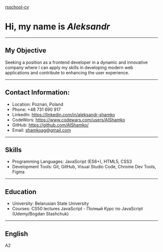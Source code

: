 [rsschool-cv](https://AlShamko.github.io/rsschool-cv/cv)

# Hi, my name is _Aleksandr_ 

***

## My Objective

  Seeking a position as a frontend developer in a dynamic and innovative company where I can apply my skills in developing modern web applications and contribute to enhancing the user experience.

***

## Contact Information:

  - Location: Poznan, Poland
  - Phone: +48 731 690 917
  - LinkedIn: https://linkedin.com/in/aleksandr-shamko
  - CodeWors: https://www.codewars.com/users/AlShamko
  - GitHub: https://github.com/AlShamko/
  - Email: shamkoag@gmail.com

***

## Skills

  - Programming Languages: JavaScript (ES6+), HTML5, CSS3
  - Development Tools: Git, GitHub, Visual Studio Code,  Chrome Dev Tools, Figma

***

## Education

  - University: Belarusian State University
  - Courses:
      CS50 lectures
      JavaScript - Полный Курс по JavaScript (Udemy/Bogdan Stashchuk)

***

## English

  A2
